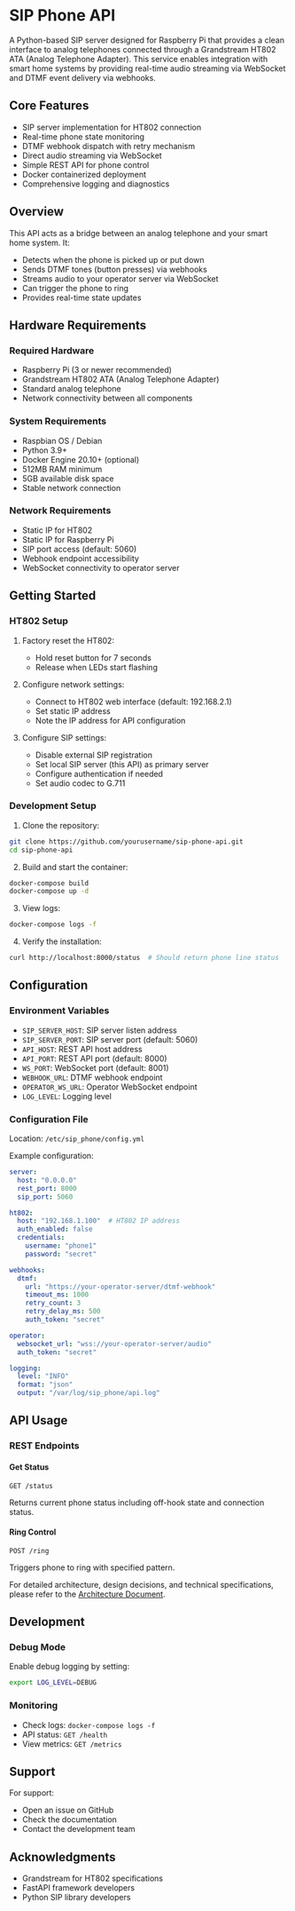 # SIP Phone API

A Python-based SIP server designed for Raspberry Pi that provides a clean interface to analog telephones connected through a Grandstream HT802 ATA (Analog Telephone Adapter). This service enables integration with smart home systems by providing real-time audio streaming via WebSocket and DTMF event delivery via webhooks.

## Core Features

- SIP server implementation for HT802 connection
- Real-time phone state monitoring
- DTMF webhook dispatch with retry mechanism
- Direct audio streaming via WebSocket
- Simple REST API for phone control
- Docker containerized deployment
- Comprehensive logging and diagnostics

## Overview

This API acts as a bridge between an analog telephone and your smart home system. It:
- Detects when the phone is picked up or put down
- Sends DTMF tones (button presses) via webhooks
- Streams audio to your operator server via WebSocket
- Can trigger the phone to ring
- Provides real-time state updates

## Hardware Requirements

### Required Hardware
- Raspberry Pi (3 or newer recommended)
- Grandstream HT802 ATA (Analog Telephone Adapter)
- Standard analog telephone
- Network connectivity between all components

### System Requirements
- Raspbian OS / Debian
- Python 3.9+
- Docker Engine 20.10+ (optional)
- 512MB RAM minimum
- 5GB available disk space
- Stable network connection

### Network Requirements
- Static IP for HT802
- Static IP for Raspberry Pi
- SIP port access (default: 5060)
- Webhook endpoint accessibility
- WebSocket connectivity to operator server

## Getting Started

### HT802 Setup

1. Factory reset the HT802:
   - Hold reset button for 7 seconds
   - Release when LEDs start flashing

2. Configure network settings:
   - Connect to HT802 web interface (default: 192.168.2.1)
   - Set static IP address
   - Note the IP address for API configuration

3. Configure SIP settings:
   - Disable external SIP registration
   - Set local SIP server (this API) as primary server
   - Configure authentication if needed
   - Set audio codec to G.711

### Development Setup

1. Clone the repository:
```bash
git clone https://github.com/yourusername/sip-phone-api.git
cd sip-phone-api
```

2. Build and start the container:
```bash
docker-compose build
docker-compose up -d
```

3. View logs:
```bash
docker-compose logs -f
```

4. Verify the installation:
```bash
curl http://localhost:8000/status  # Should return phone line status
```

## Configuration

### Environment Variables
- `SIP_SERVER_HOST`: SIP server listen address
- `SIP_SERVER_PORT`: SIP server port (default: 5060)
- `API_HOST`: REST API host address
- `API_PORT`: REST API port (default: 8000)
- `WS_PORT`: WebSocket port (default: 8001)
- `WEBHOOK_URL`: DTMF webhook endpoint
- `OPERATOR_WS_URL`: Operator WebSocket endpoint
- `LOG_LEVEL`: Logging level

### Configuration File
Location: `/etc/sip_phone/config.yml`

Example configuration:
```yaml
server:
  host: "0.0.0.0"
  rest_port: 8000
  sip_port: 5060

ht802:
  host: "192.168.1.100"  # HT802 IP address
  auth_enabled: false
  credentials:
    username: "phone1"
    password: "secret"

webhooks:
  dtmf:
    url: "https://your-operator-server/dtmf-webhook"
    timeout_ms: 1000
    retry_count: 3
    retry_delay_ms: 500
    auth_token: "secret"

operator:
  websocket_url: "wss://your-operator-server/audio"
  auth_token: "secret"

logging:
  level: "INFO"
  format: "json"
  output: "/var/log/sip_phone/api.log"
```

## API Usage

### REST Endpoints

#### Get Status
```
GET /status
```
Returns current phone status including off-hook state and connection status.

#### Ring Control
```
POST /ring
```
Triggers phone to ring with specified pattern.

For detailed architecture, design decisions, and technical specifications, please refer to the [Architecture Document](./docs/ARCHITECTURE.md).

## Development

### Debug Mode
Enable debug logging by setting:
```bash
export LOG_LEVEL=DEBUG
```

### Monitoring
- Check logs: `docker-compose logs -f`
- API status: `GET /health`
- View metrics: `GET /metrics`

## Support

For support:
- Open an issue on GitHub
- Check the documentation
- Contact the development team

## Acknowledgments

- Grandstream for HT802 specifications
- FastAPI framework developers
- Python SIP library developers